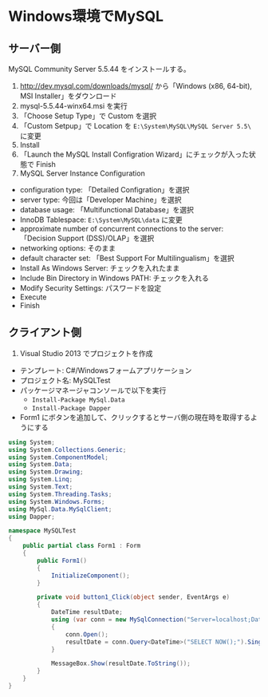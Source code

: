 # Windows環境でMySQL

## サーバー側
MySQL Community Server 5.5.44 をインストールする。

1. http://dev.mysql.com/downloads/mysql/ から「Windows (x86, 64-bit), MSI Installer」をダウンロード
1. mysql-5.5.44-winx64.msi を実行
1. 「Choose Setup Type」で Custom を選択
1. 「Custom Setpup」で Location を `E:\System\MySQL\MySQL Server 5.5\` に変更
1. Install
1. 「Launch the MySQL Install Configration Wizard」にチェックが入った状態で Finish
1. MySQL Server Instance Configuration
  - configuration type: 「Detailed Configration」を選択
  - server type: 今回は「Developer Machine」を選択
  - database usage: 「Multifunctional Database」を選択
  - InnoDB Tablespace: `E:\System\MySQL\data` に変更
  - approximate number of concurrent connections to the server: 「Decision Support (DSS)/OLAP」を選択
  - networking options: そのまま
  - default character set: 「Best Support For Multilingualism」を選択
  - Install As Windows Server: チェックを入れたまま
  - Include Bin Directory in Windows PATH: チェックを入れる
  - Modify Security Settings: パスワードを設定
  - Execute
  - Finish

## クライアント側

1. Visual Studio 2013 でプロジェクトを作成
  - テンプレート: C#/Windowsフォームアプリケーション
  - プロジェクト名: MySQLTest
- パッケージマネージャコンソールで以下を実行
  - `Install-Package MySql.Data`
  - `Install-Package Dapper`
- Form1 にボタンを追加して、クリックするとサーバ側の現在時を取得するようにする

```csharp
using System;
using System.Collections.Generic;
using System.ComponentModel;
using System.Data;
using System.Drawing;
using System.Linq;
using System.Text;
using System.Threading.Tasks;
using System.Windows.Forms;
using MySql.Data.MySqlClient;
using Dapper;

namespace MySQLTest
{
    public partial class Form1 : Form
    {
        public Form1()
        {
            InitializeComponent();
        }

        private void button1_Click(object sender, EventArgs e)
        {
            DateTime resultDate;
            using (var conn = new MySqlConnection("Server=localhost;Database=;Uid=root;Pwd=******"))
            {
                conn.Open();
                resultDate = conn.Query<DateTime>("SELECT NOW();").Single();
            }

            MessageBox.Show(resultDate.ToString());
        }
    }
}
```
